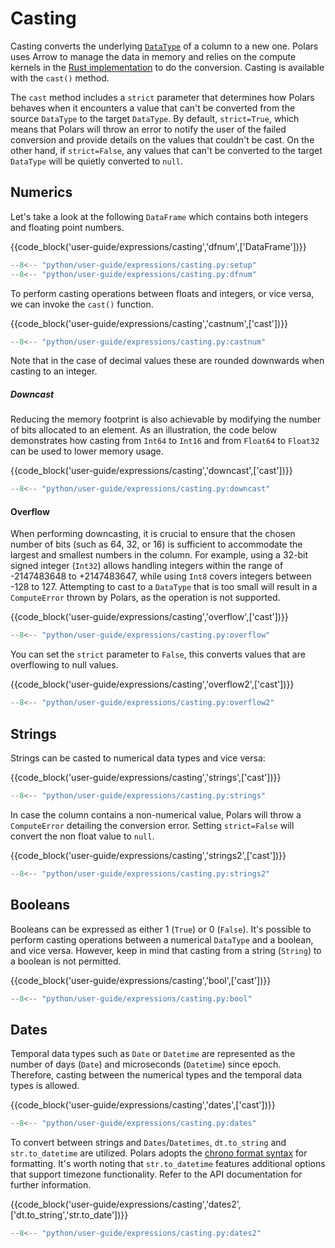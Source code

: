 # Casting

Casting converts the underlying [`DataType`](../concepts/data-types/overview.md) of a column to a new one. Polars uses Arrow to manage the data in memory and relies on the compute kernels in the [Rust implementation](https://github.com/jorgecarleitao/arrow2) to do the conversion. Casting is available with the `cast()` method.

The `cast` method includes a `strict` parameter that determines how Polars behaves when it encounters a value that can't be converted from the source `DataType` to the target `DataType`. By default, `strict=True`, which means that Polars will throw an error to notify the user of the failed conversion and provide details on the values that couldn't be cast. On the other hand, if `strict=False`, any values that can't be converted to the target `DataType` will be quietly converted to `null`.

## Numerics

Let's take a look at the following `DataFrame` which contains both integers and floating point numbers.

{{code_block('user-guide/expressions/casting','dfnum',['DataFrame'])}}

```python exec="on" result="text" session="user-guide/cast"
--8<-- "python/user-guide/expressions/casting.py:setup"
--8<-- "python/user-guide/expressions/casting.py:dfnum"
```

To perform casting operations between floats and integers, or vice versa, we can invoke the `cast()` function.

{{code_block('user-guide/expressions/casting','castnum',['cast'])}}

```python exec="on" result="text" session="user-guide/cast"
--8<-- "python/user-guide/expressions/casting.py:castnum"
```

Note that in the case of decimal values these are rounded downwards when casting to an integer.

##### Downcast

Reducing the memory footprint is also achievable by modifying the number of bits allocated to an element. As an illustration, the code below demonstrates how casting from `Int64` to `Int16` and from `Float64` to `Float32` can be used to lower memory usage.

{{code_block('user-guide/expressions/casting','downcast',['cast'])}}

```python exec="on" result="text" session="user-guide/cast"
--8<-- "python/user-guide/expressions/casting.py:downcast"
```

#### Overflow

When performing downcasting, it is crucial to ensure that the chosen number of bits (such as 64, 32, or 16) is sufficient to accommodate the largest and smallest numbers in the column. For example, using a 32-bit signed integer (`Int32`) allows handling integers within the range of -2147483648 to +2147483647, while using `Int8` covers integers between -128 to 127. Attempting to cast to a `DataType` that is too small will result in a `ComputeError` thrown by Polars, as the operation is not supported.

{{code_block('user-guide/expressions/casting','overflow',['cast'])}}

```python exec="on" result="text" session="user-guide/cast"
--8<-- "python/user-guide/expressions/casting.py:overflow"
```

You can set the `strict` parameter to `False`, this converts values that are overflowing to null values.

{{code_block('user-guide/expressions/casting','overflow2',['cast'])}}

```python exec="on" result="text" session="user-guide/cast"
--8<-- "python/user-guide/expressions/casting.py:overflow2"
```

## Strings

Strings can be casted to numerical data types and vice versa:

{{code_block('user-guide/expressions/casting','strings',['cast'])}}

```python exec="on" result="text" session="user-guide/cast"
--8<-- "python/user-guide/expressions/casting.py:strings"
```

In case the column contains a non-numerical value, Polars will throw a `ComputeError` detailing the conversion error. Setting `strict=False` will convert the non float value to `null`.

{{code_block('user-guide/expressions/casting','strings2',['cast'])}}

```python exec="on" result="text" session="user-guide/cast"
--8<-- "python/user-guide/expressions/casting.py:strings2"
```

## Booleans

Booleans can be expressed as either 1 (`True`) or 0 (`False`). It's possible to perform casting operations between a numerical `DataType` and a boolean, and vice versa. However, keep in mind that casting from a string (`String`) to a boolean is not permitted.

{{code_block('user-guide/expressions/casting','bool',['cast'])}}

```python exec="on" result="text" session="user-guide/cast"
--8<-- "python/user-guide/expressions/casting.py:bool"
```

## Dates

Temporal data types such as `Date` or `Datetime` are represented as the number of days (`Date`) and microseconds (`Datetime`) since epoch. Therefore, casting between the numerical types and the temporal data types is allowed.

{{code_block('user-guide/expressions/casting','dates',['cast'])}}

```python exec="on" result="text" session="user-guide/cast"
--8<-- "python/user-guide/expressions/casting.py:dates"
```

To convert between strings and `Dates`/`Datetimes`, `dt.to_string` and `str.to_datetime` are utilized. Polars adopts the [chrono format syntax](https://docs.rs/chrono/latest/chrono/format/strftime/index.html) for formatting. It's worth noting that `str.to_datetime` features additional options that support timezone functionality. Refer to the API documentation for further information.

{{code_block('user-guide/expressions/casting','dates2',['dt.to_string','str.to_date'])}}

```python exec="on" result="text" session="user-guide/cast"
--8<-- "python/user-guide/expressions/casting.py:dates2"
```
